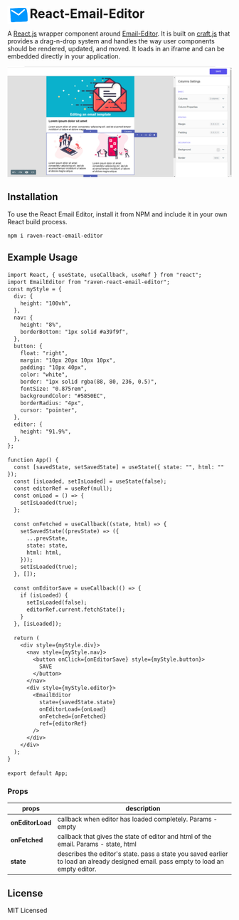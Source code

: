 # <img src="public/email_logo.png" align="left" width=50 height=40>React-Email-Editor

A [React.js](https://reactjs.org/) wrapper component around [Email-Editor](https://github.com/ravenappdev/email-editor). It is built on [craft.js](https://craft.js.org/) that provides a drag-n-drop system and handles the way user components should be rendered, updated, and moved. It loads in an iframe and can be embedded directly in your application.

![Optional Text](public/email_template.png)

## Installation

To use the React Email Editor, install it from NPM and include it in your own React build process.

```
npm i raven-react-email-editor
```

## Example Usage

```
import React, { useState, useCallback, useRef } from "react";
import EmailEditor from "raven-react-email-editor";
const myStyle = {
  div: {
    height: "100vh",
  },
  nav: {
    height: "8%",
    borderBottom: "1px solid #a39f9f",
  },
  button: {
    float: "right",
    margin: "10px 20px 10px 10px",
    padding: "10px 40px",
    color: "white",
    border: "1px solid rgba(88, 80, 236, 0.5)",
    fontSize: "0.875rem",
    backgroundColor: "#5850EC",
    borderRadius: "4px",
    cursor: "pointer",
  },
  editor: {
    height: "91.9%",
  },
};

function App() {
  const [savedState, setSavedState] = useState({ state: "", html: "" });
  const [isLoaded, setIsLoaded] = useState(false);
  const editorRef = useRef(null);
  const onLoad = () => {
    setIsLoaded(true);
  };

  const onFetched = useCallback((state, html) => {
    setSavedState((prevState) => ({
      ...prevState,
      state: state,
      html: html,
    }));
    setIsLoaded(true);
  }, []);

  const onEditorSave = useCallback(() => {
    if (isLoaded) {
      setIsLoaded(false);
      editorRef.current.fetchState();
    }
  }, [isLoaded]);

  return (
    <div style={myStyle.div}>
      <nav style={myStyle.nav}>
        <button onClick={onEditorSave} style={myStyle.button}>
          SAVE
        </button>
      </nav>
      <div style={myStyle.editor}>
        <EmailEditor
          state={savedState.state}
          onEditorLoad={onLoad}
          onFetched={onFetched}
          ref={editorRef}
        />
      </div>
    </div>
  );
}

export default App;

```

### Props

| **props**        | **description**                                                                                                                     |
| ---------------- | ----------------------------------------------------------------------------------------------------------------------------------- |
| **onEditorLoad** | callback when editor has loaded completely. Params - empty                                                                          |
| **onFetched**    | callback that gives the state of editor and html of the email. Params - state, html                                                 |
| **state**        | describes the editor's state. pass a state you saved earlier to load an already designed email. pass empty to load an empty editor. |

## License

MIT Licensed
